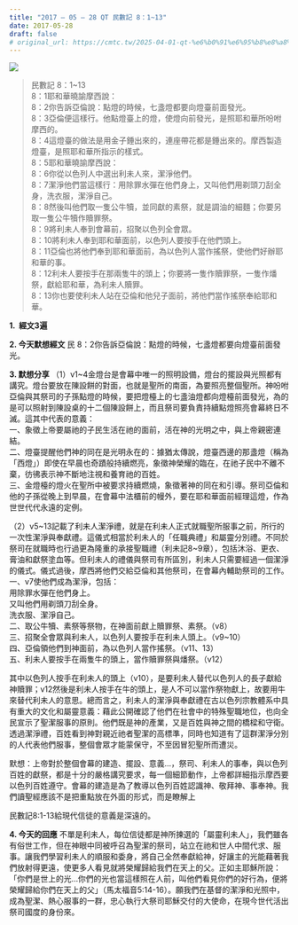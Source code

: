 ```yaml
---
title: "2017 – 05 – 28 QT 民數記 8：1~13"
date: 2017-05-28
draft: false
# original_url: https://cmtc.tw/2025-04-01-qt-%e6%b0%91%e6%95%b8%e8%a8%98-8%ef%bc%9a113
---
```


![](/images/qt.jpg)
> 民數記 8：1\~13  
> 8：1耶和華曉諭摩西說：  
> 8：2你告訴亞倫說：點燈的時候，七盞燈都要向燈臺前面發光。  
> 8：3亞倫便這樣行。他點燈臺上的燈，使燈向前發光，是照耶和華所吩咐摩西的。  
> 8：4這燈臺的做法是用金子錘出來的，連座帶花都是錘出來的。摩西製造燈臺，是照耶和華所指示的樣式。  
> 8：5耶和華曉諭摩西說：  
> 8：6你從以色列人中選出利未人來，潔淨他們。  
> 8：7潔淨他們當這樣行：用除罪水彈在他們身上，又叫他們用剃頭刀刮全身，洗衣服，潔淨自己。  
> 8：8然後叫他們取一隻公牛犢，並同獻的素祭，就是調油的細麵；你要另取一隻公牛犢作贖罪祭。  
> 8：9將利未人奉到會幕前，招聚以色列全會眾。  
> 8：10將利未人奉到耶和華面前，以色列人要按手在他們頭上。  
> 8：11亞倫也將他們奉到耶和華面前，為以色列人當作搖祭，使他們好辦耶和華的事。  
> 8：12利未人要按手在那兩隻牛的頭上；你要將一隻作贖罪祭，一隻作燔祭，獻給耶和華，為利未人贖罪。  
> 8：13你也要使利未人站在亞倫和他兒子面前，將他們當作搖祭奉給耶和華。

**1.  經文3遍**

**2. 今天默想經文**
民 8：2你告訴亞倫說：點燈的時候，七盞燈都要向燈臺前面發光。

**3. 默想分享**
（1）v1\~4金燈台是會幕中唯一的照明設備，燈台的擺設與光照都有講究。燈台要放在陳設餅的對面，也就是聖所的南面，為要照亮整個聖所。神吩咐亞倫與其祭司的子孫點燈的時候，要把燈檯上的七盞油燈都向燈檯前面發光，為的是可以照射到陳設桌的十二個陳設餅上，而且祭司要負責持續點燈照亮會幕終日不滅。這其中代表的意義：  
一、象徵上帝要屬祂的子民生活在祂的面前，活在神的光明之中，與上帝親密連結。  
二、燈臺提醒他們神的同在是光明永在的：據猶太傳說，燈臺西邊的那盞燈（稱為「西燈」）即使在早晨也奇蹟般持續燃亮，象徵神榮耀的臨在，在祂子民中不離不棄，彷彿表示神不斷地注視和養育祂的百姓。  
三、金燈檯的燈火在聖所中被要求持續燃燒，象徵著神的同在和引導。祭司亞倫和他的子孫從晚上到早晨，在會幕中法櫃前的幔外，要在耶和華面前經理這燈，作為世世代代永遠的定例。

（2）v5\~13記載了利未人潔淨禮，就是在利未人正式就職聖所服事之前，所行的一次性潔淨與奉獻禮。這儀式相當於利未人的「任職典禮」和屬靈分別禮。不同於祭司在就職時也行過更為隆重的承接聖職禮（利未記8\~9章），包括沐浴、更衣、膏油和獻祭塗血等。但利未人的禮儀與祭司有所區別，利未人只需要經過一個潔淨的儀式。儀式過後，摩西將他們交給亞倫和其他祭司，在會幕內輔助祭司的工作。一、v7使他們成為潔淨，包括：  
用除罪水彈在他們身上。  
又叫他們用剃頭刀刮全身。  
洗衣服、潔淨自己。  
二、取公牛犢、素祭等祭物，在神面前獻上贖罪祭、素祭。（v8）  
三、招聚全會眾與利未人，以色列人要按手在利未人頭上。（v9\~10）  
四、亞倫領他們到神面前，為以色列人當作搖祭。（v11、13）  
五、利未人要按手在兩隻牛的頭上，當作贖罪祭與燔祭。（v12）

其中以色列人按手在利未人的頭上（v10），是要利未人替代以色列人的長子獻給神贖罪；v12然後是利未人按手在牛的頭上，是人不可以當作祭物獻上，故要用牛來替代利未人的意思。總而言之，利未人的潔淨與奉獻禮在古以色列宗教體系中具有重大的文化和屬靈意義：藉此公開確認了他們在社會中的特殊聖職地位，也向全民宣示了聖潔服事的原則。他們既是神的產業，又是百姓與神之間的橋樑和守衛。透過潔淨禮，百姓看到神對親近祂者聖潔的高標準，同時也知道有了這群潔淨分別的人代表他們服事，整個會眾才能蒙保守，不至因冒犯聖所而遭災。

默想：上帝對於整個會幕的建造、擺設、意義…，祭司、利未人的事奉，與以色列百姓的獻祭，都是十分的嚴格講究要求，每一個細節動作，上帝都詳細指示摩西要以色列百姓遵守。會幕的建造是為了教導以色列百姓認識神、敬拜神、事奉神。我們讀聖經應該不是把重點放在外面的形式，而是瞭解上

民數記8:1-13給現代信徒的意義是深遠的。

**4. 今天的回應**
不單是利未人，每位信徒都是神所揀選的「屬靈利未人」，我們雖各有俗世工作，但在神眼中同被呼召為聖潔的祭司，站立在祂和世人中間代求、服事。讓我們學習利未人的順服和委身，將自己全然奉獻給神，好讓主的光能藉著我們放射得更遠，使更多人看見就將榮耀歸給我們在天上的父。正如主耶穌所說：「你們是世上的光…你們的光也當這樣照在人前，叫他們看見你們的好行為，便將榮耀歸給你們在天上的父」（馬太福音5:14-16）。願我們在基督的潔淨和光照中，成為聖潔、熱心服事的一群，忠心執行大祭司耶穌交付的大使命，在現今世代活出祭司國度的身份來。
